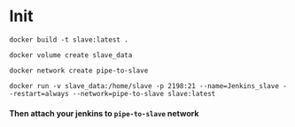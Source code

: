 # Init

`docker build -t slave:latest .`

`docker volume create slave_data`

`docker network create pipe-to-slave`

`docker run -v slave_data:/home/slave -p 2198:21 --name=Jenkins_slave --restart=always --network=pipe-to-slave slave:latest`

#### Then attach your jenkins to `pipe-to-slave` network